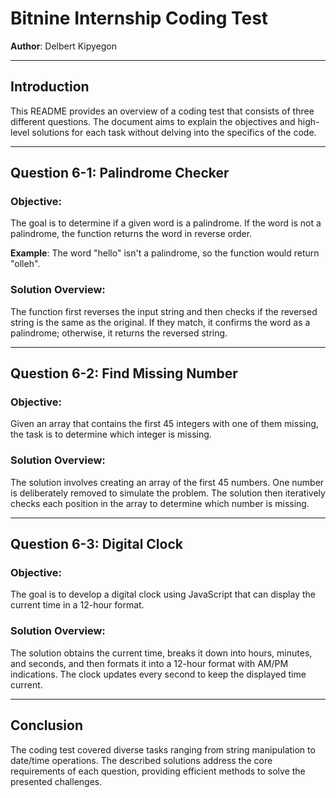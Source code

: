 # Bitnine Internship Coding Test
**Author**: Delbert Kipyegon

---

## Introduction
This README provides an overview of a coding test that consists of three different questions. The document aims to explain the objectives and high-level solutions for each task without delving into the specifics of the code.

---

## Question 6-1: Palindrome Checker

### Objective:
The goal is to determine if a given word is a palindrome. If the word is not a palindrome, the function returns the word in reverse order.

**Example**: 
The word "hello" isn't a palindrome, so the function would return "olleh".

### Solution Overview:
The function first reverses the input string and then checks if the reversed string is the same as the original. If they match, it confirms the word as a palindrome; otherwise, it returns the reversed string.

---

## Question 6-2: Find Missing Number

### Objective:
Given an array that contains the first 45 integers with one of them missing, the task is to determine which integer is missing.

### Solution Overview:
The solution involves creating an array of the first 45 numbers. One number is deliberately removed to simulate the problem. The solution then iteratively checks each position in the array to determine which number is missing.

---

## Question 6-3: Digital Clock

### Objective:
The goal is to develop a digital clock using JavaScript that can display the current time in a 12-hour format.

### Solution Overview:
The solution obtains the current time, breaks it down into hours, minutes, and seconds, and then formats it into a 12-hour format with AM/PM indications. The clock updates every second to keep the displayed time current.

---

## Conclusion
The coding test covered diverse tasks ranging from string manipulation to date/time operations. The described solutions address the core requirements of each question, providing efficient methods to solve the presented challenges.